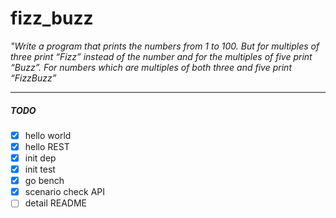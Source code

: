 # fizz_buzz

*"Write a program that prints the numbers from 1 to 100. But for multiples of three print “Fizz” instead of the number and for the multiples of five print “Buzz”. For numbers which are multiples of both three and five print “FizzBuzz”*

---

##### TODO

- [x] hello world
- [x] hello REST
- [x] init dep
- [x] init test
- [x] go bench
- [x] scenario check API
- [ ] detail README